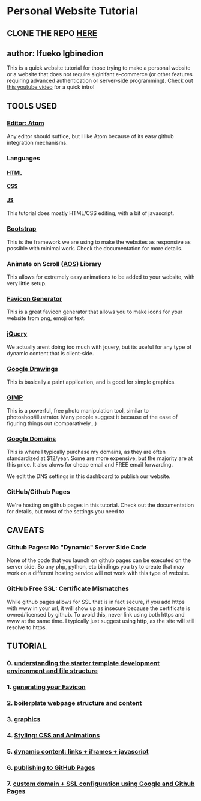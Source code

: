 # Personal Website Tutorial

## CLONE THE REPO [HERE](https://github.com/ifueko/personal_website_tutorial)

## author: Ifueko Igbinedion
This is a quick website tutorial for those trying to make a personal website or
a website that does not require siginifant e-commerce (or other features requiring
advanced authentication or server-side programming). Check out
[this youtube video](https://youtu.be/JzjYUU4EpmM) for a quick intro!

## TOOLS USED
### [Editor: Atom](https://atom.io/)
Any editor should suffice, but I like Atom because of its easy github integration mechanisms.

### Languages
#### [HTML](https://www.w3schools.com/html/)
#### [CSS](https://www.w3schools.com/css/default.asp)
#### [JS](https://www.w3schools.com/js/default.asp)
This tutorial does mostly HTML/CSS editing, with a bit of javascript.

### [Bootstrap](https://getbootstrap.com/docs/4.5/getting-started/introduction/)
This is the framework we are using to make the websites as responsive as possible
with minimal work. Check the documentation for more details.

### Animate on Scroll ([AOS](https://michalsnik.github.io/aos/)) Library
This allows for extremely easy animations to be added to your website, with very little setup.

### [Favicon Generator](favicon.io)
This is a great favicon generator that allows you to make icons for your website from png, emoji or text.

### [jQuery](https://jquery.com/)
We actually arent doing too much with jquery, but its useful for any type of dynamic content that is client-side.

### [Google Drawings](https://drawings.google.com)
This is basically a paint application, and is good for simple graphics.

### [GIMP](https://www.gimp.org/)
This is a powerful, free photo manipulation tool, similar to photoshop/illustrator. Many people suggest it because of the ease of figuring things out (comparatively...)

### [Google Domains](domains.google.com)
This is where I typically purchase my domains, as they are often standardized at $12/year. Some are more expensive, but the majority are at this price. It also alows for cheap email and FREE email forwarding.

We edit the DNS settings in this dashboard to publish our website.

### GitHub/Github Pages
We're hosting on github pages in this tutorial. Check out the documentation for details, but most of the settings you need to

## CAVEATS

### Github Pages: No "Dynamic" Server Side Code
None of the code that you launch on github pages can be executed on  the server side. So any php, python, etc bindings you try to create that may work on a different hosting service will not work with this type of website.


### GitHub Free SSL: Certificate Mismatches
While github pages allows for SSL that is in fact secure, if you add https with www in your url, it will show up as insecure because the certificate is owned/licensed by github. To avoid this, never link using both https and www at the same time. I typically just suggest using http, as the site will still resolve to https.


## TUTORIAL
### 0. [understanding the starter template development environment and file structure](docs/0.Setup.md)
### 1. [generating your Favicon](docs/1.Favicons.md)
### 2. [boilerplate webpage structure and content](docs/2.Basic_Structure_And_Content.md)
### 3. [graphics](docs/3.Easy_Graphics.md)
### 4. [Styling: CSS and Animations](docs/4.Styling.md)
### 5. [dynamic content: links + iframes + javascript](docs/5.Dynamic_Content.md)
### 6. [publishing to GitHub Pages](docs/6.GithHb_Pages.md)
### 7. [custom domain + SSL configuration using Google and Github Pages](docs/7.Custom_Domains_SSL.md)
